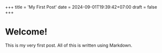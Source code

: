 +++
title = 'My First Post'
date = 2024-09-01T19:39:42+07:00
draft = false
+++
# Welcome!

This is my very first post. All of this is written using Markdown.